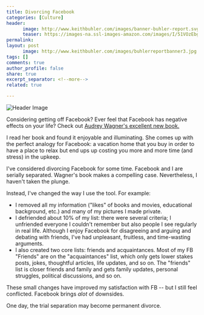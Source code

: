 ```yaml
---
title: Divorcing Facebook
categories: [Culture]
header:
      image: http://www.keithbuhler.com/images/banner-buhler-report.svg
      teaser: https://images-na.ssl-images-amazon.com/images/I/51VOzEbggIL._SY344_BO1,204,203,200_.jpg
permalink: 
layout: post
      image: http://www.keithbuhler.com/images/buhlerreportbanner3.jpg
tags: []
comments: true
author_profile: false
share: true
excerpt_separator: <!--more-->
related: true

---
```


![Header Image](https://images-na.ssl-images-amazon.com/images/I/51VOzEbggIL._SY344_BO1,204,203,200_.jpg)

Considering getting off Facebook? Ever feel that Facebook has negative effects on your life? Check out [Audrey Wagner's excellent new book.](https://www.amazon.com/Divorcing-Facebook-Really-Audrey-Wagner/dp/069243240X?ie=UTF8&keywords=divorcing%20facebook&qid=1454907816&ref_=sr_1_1&sr=8-1)

I read her book and found it enjoyable and illuminating. She comes up with the perfect analogy for Facebook: a vacation home that you buy in order to have a place to relax but end ups up costing you more and more time (and stress) in the upkeep. 

I've considered divorcing Facebook for some time. Facebook and I are serially separated. Wagner's book makes a compelling case. Nevertheless, I haven't taken the plunge.

Instead, I've changed the way I use the tool. For example: 

<!--more-->

- I removed all my information ("likes" of books and movies, educational background, etc.) and many of my pictures I made private. 
- I defriended about 10% of my list: there were several criteria; I unfriended everyone I couldn't remember but also people I see regularly in real life.  Although I enjoy Facebook for disagreeing and arguing and debating with friends, I've had unpleasant, fruitless, and time-wasting arguments. 
- I also created two core lists: friends and acquaintances. Most of my FB "Friends" are on the "acquaintances" list, which only gets lower stakes posts, jokes, thoughtful articles, life updates, and so on. The "friends" list is closer friends and family and gets family updates, personal struggles, political discussions, and so on. 

These small changes have improved my satisfaction with FB -- but I still feel conflicted. Facebook brings *alot* of downsides. 

One day, the trial separation may become permanent divorce. 